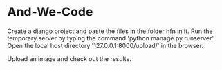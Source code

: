 # And-We-Code

Create a django project and paste the files in the folder hfn in it.
Run the temporary server by typing the command 'python manage.py runserver'.
Open the local host directory '127.0.0.1:8000/upload/' in the browser.

Upload an image and check out the results.
